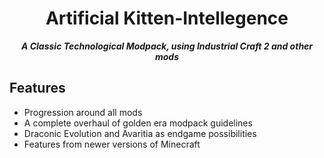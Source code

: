 <h1 align="center">Artificial Kitten-Intellegence</h1>
<p align="center"><b><i>A Classic Technological Modpack, using Industrial Craft 2 and other mods</i></b></p>

## Features
- Progression around all mods
- A complete overhaul of golden era modpack guidelines
- Draconic Evolution and Avaritia as endgame possibilities
- Features from newer versions of Minecraft

